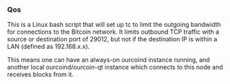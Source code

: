 ### Qos ###

This is a Linux bash script that will set up tc to limit the outgoing bandwidth for connections to the Bitcoin network. It limits outbound TCP traffic with a source or destination port of 29012, but not if the destination IP is within a LAN (defined as 192.168.x.x).

This means one can have an always-on ourcoind instance running, and another local ourcoind/ourcoin-qt instance which connects to this node and receives blocks from it.
